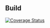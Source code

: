 ## Build

[![Coverage Status](https://coveralls.io/repos/github/peasch/OCR_projet9/badge.svg?branch=testBranch)](https://coveralls.io/github/peasch/OCR_projet9?branch=testBranch)
